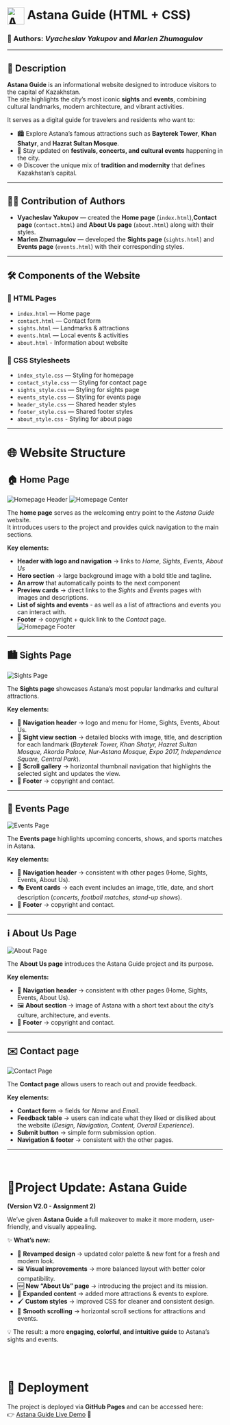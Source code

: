 # <img src="images/icon.png" alt="Astana Guide Logo" width="40" style="vertical-align: middle;"/> Astana Guide (HTML + CSS)
### 👥 Authors: *Vyacheslav Yakupov* and *Marlen Zhumagulov*

---

## 📖 Description
**Astana Guide** is an informational website designed to introduce visitors to the capital of Kazakhstan.  
The site highlights the city’s most iconic **sights** and **events**, combining cultural landmarks, modern architecture, and vibrant activities.  

It serves as a digital guide for travelers and residents who want to:  
- 🏙️ Explore Astana’s famous attractions such as **Bayterek Tower**, **Khan Shatyr**, and **Hazrat Sultan Mosque**.  
- 🎉 Stay updated on **festivals, concerts, and cultural events** happening in the city.  
- 🌐 Discover the unique mix of **tradition and modernity** that defines Kazakhstan’s capital.  

---

## 👨‍💻 Contribution of Authors  

- **Vyacheslav Yakupov** — created the **Home page** (`index.html`),**Contact page** (`contact.html`) and **About Us page** (`about.html`) along with their styles.  
- **Marlen Zhumagulov** — developed the **Sights page** (`sights.html`) and **Events page** (`events.html`) with their corresponding styles.  

---

## 🛠️ Components of the Website  

### 📂 HTML Pages  
- `index.html` — Home page  
- `contact.html` — Contact form  
- `sights.html` — Landmarks & attractions  
- `events.html` — Local events & activities  
- `about.html` - Information about website 

### 🎨 CSS Stylesheets  
- `index_style.css` — Styling for homepage  
- `contact_style.css` — Styling for contact page  
- `sights_style.css` — Styling for sights page  
- `events_style.css` — Styling for events page  
- `header_style.css` — Shared header styles  
- `footer_style.css` — Shared footer styles 
- `about_style.css` - Styling for about page 

---

# 🌐 Website Structure

## 🏠 Home Page
![Homepage Header](readmeImages/homepageHeader.png)
![Homepage Center](readmeImages/homepageCenter.png)

The **home page** serves as the welcoming entry point to the *Astana Guide* website.  
It introduces users to the project and provides quick navigation to the main sections.  

**Key elements:**  
- **Header with logo and navigation** → links to *Home*, *Sights*, *Events*, *About Us* 
- **Hero section** → large background image with a bold title and tagline.  
- **An arrow** that automatically points to the next component
- **Preview cards** → direct links to the *Sights* and *Events* pages with images and descriptions.  
- **List of sights and events** - as well as a list of attractions and events you can interact with.
- **Footer** → copyright + quick link to the *Contact* page.  
![Homepage Footer](readmeImages/homepageFooter.png)
---

## 🏙️ Sights Page
![Sights Page](readmeImages/sightspage.png)



The **Sights page** showcases Astana’s most popular landmarks and cultural attractions.  

**Key elements:**  
- 🧭 **Navigation header** → logo and menu for Home, Sights, Events, About Us.  
- 🗼 **Sight view section** → detailed blocks with image, title, and description for each landmark (*Bayterek Tower, Khan Shatyr, Hazret Sultan Mosque, Akorda Palace, Nur-Astana Mosque, Expo 2017, Independence Square, Central Park*).  
- 📜 **Scroll gallery** → horizontal thumbnail navigation that highlights the selected sight and updates the view.  
- 📩 **Footer** → copyright and contact.  

  

---

## 🎉 Events Page
![Events Page](readmeImages/eventspage.png)





The **Events page** highlights upcoming concerts, shows, and sports matches in Astana.  

**Key elements:**  
- 🧭 **Navigation header** → consistent with other pages (Home, Sights, Events, About Us).  
- 🎭 **Event cards** → each event includes an image, title, date, and short description (*concerts, football matches, stand-up shows*).  
- 📩 **Footer** → copyright and contact.  
  

---
## ℹ️ About Us Page

![About Page](readmeImages/aboutpage.png)

The **About Us page** introduces the Astana Guide project and its purpose.  

**Key elements:**  
- 🧭 **Navigation header** → consistent with other pages (Home, Sights, Events, About Us).  
- 🖼️ **About section** → image of Astana with a short text about the city’s culture, architecture, and events.  
- 📩 **Footer** → copyright and contact.  

---

## ✉️ Contact page 
![Contact Page](readmeImages/contactpage.png)

The **Contact page** allows users to reach out and provide feedback.  

**Key elements:**  
- **Contact form** → fields for *Name* and *Email*.  
- **Feedback table** → users can indicate what they liked or disliked about the website (*Design, Navigation, Content, Overall Experience*).  
- **Submit button** → simple form submission option.  
- **Navigation & footer** → consistent with the other pages.    

---
<br>



# 🚀Project Update: Astana Guide
**(Version V2.0 - Assignment 2)**

We’ve given **Astana Guide** a full makeover to make it more modern, user-friendly, and visually appealing.  

✨ **What’s new:**  
- 🎨 **Revamped design** → updated color palette & new font for a fresh and modern look.  
- 🖼️ **Visual improvements** → more balanced layout with better color compatibility.  
- 🆕 **New “About Us” page** → introducing the project and its mission.  
- 🎡 **Expanded content** → added more attractions & events to explore.  
- 🖌️ **Custom styles** → improved CSS for cleaner and consistent design.  
- 📜 **Smooth scrolling** → horizontal scroll sections for attractions and events.  

💡 The result: a more **engaging, colorful, and intuitive guide** to Astana’s sights and events.  

<br>
<br>

# 🚀 Deployment  
The project is deployed via **GitHub Pages** and can be accessed here:  
👉 [Astana Guide Live Demo](https://yakupovdev.github.io/AstanaGuide/) 📸 